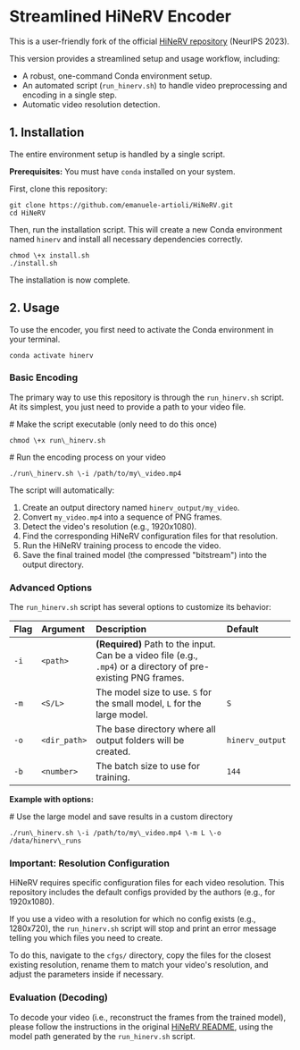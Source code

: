 # **Streamlined HiNeRV Encoder**

This is a user-friendly fork of the official [HiNeRV repository](https://github.com/hmkx/HiNeRV) (NeurIPS 2023).

This version provides a streamlined setup and usage workflow, including:

* A robust, one-command Conda environment setup.  
* An automated script (`run_hinerv.sh`) to handle video preprocessing and encoding in a single step.  
* Automatic video resolution detection.

## **1\. Installation**

The entire environment setup is handled by a single script.

**Prerequisites:** You must have `conda` installed on your system.

First, clone this repository:
```
git clone https://github.com/emanuele-artioli/HiNeRV.git
cd HiNeRV
```
Then, run the installation script. This will create a new Conda environment named `hinerv` and install all necessary dependencies correctly.
```
chmod \+x install.sh  
./install.sh
```
The installation is now complete.

## **2\. Usage**

To use the encoder, you first need to activate the Conda environment in your terminal.
```
conda activate hinerv
```
### **Basic Encoding**

The primary way to use this repository is through the `run_hinerv.sh` script. At its simplest, you just need to provide a path to your video file.

\# Make the script executable (only need to do this once) 
``` 
chmod \+x run\_hinerv.sh
```
\# Run the encoding process on your video
```  
./run\_hinerv.sh \-i /path/to/my\_video.mp4
```
The script will automatically:

1. Create an output directory named `hinerv_output/my_video`.  
2. Convert `my_video.mp4` into a sequence of PNG frames.  
3. Detect the video's resolution (e.g., 1920x1080).  
4. Find the corresponding HiNeRV configuration files for that resolution.  
5. Run the HiNeRV training process to encode the video.  
6. Save the final trained model (the compressed "bitstream") into the output directory.

### **Advanced Options**

The `run_hinerv.sh` script has several options to customize its behavior:

| Flag | Argument | Description | Default |
| :---- | :---- | :---- | :---- |
| `-i` | `<path>` | **(Required)** Path to the input. Can be a video file (e.g., `.mp4`) or a directory of pre-existing PNG frames. |  |
| `-m` | `<S/L>` | The model size to use. `S` for the small model, `L` for the large model. | `S` |
| `-o` | `<dir_path>` | The base directory where all output folders will be created. | `hinerv_output` |
| `-b` | `<number>` | The batch size to use for training. | `144` |

**Example with options:**

\# Use the large model and save results in a custom directory
```  
./run\_hinerv.sh \-i /path/to/my\_video.mp4 \-m L \-o /data/hinerv\_runs
```
### **Important: Resolution Configuration**

HiNeRV requires specific configuration files for each video resolution. This repository includes the default configs provided by the authors (e.g., for 1920x1080).

If you use a video with a resolution for which no config exists (e.g., 1280x720), the `run_hinerv.sh` script will stop and print an error message telling you which files you need to create.

To do this, navigate to the `cfgs/` directory, copy the files for the closest existing resolution, rename them to match your video's resolution, and adjust the parameters inside if necessary.

### **Evaluation (Decoding)**

To decode your video (i.e., reconstruct the frames from the trained model), please follow the instructions in the original [HiNeRV README](https://www.google.com/search?q=https://github.com/hmkx/HiNeRV/blob/main/README.md%23evaluation), using the model path generated by the `run_hinerv.sh` script.

